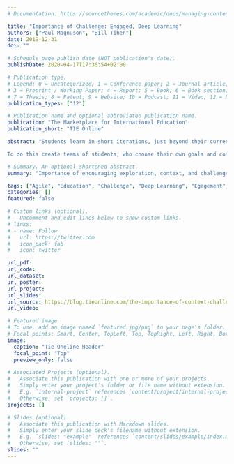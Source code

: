 ```yaml
---
# Documentation: https://sourcethemes.com/academic/docs/managing-content/

title: "Importance of Challenge: Engaged, Deep Learning"
authors: ["Paul Magnuson", "Bill Tihen"]
date: 2019-12-31
doi: ""

# Schedule page publish date (NOT publication's date).
publishDate: 2020-04-17T17:36:54+02:00

# Publication type.
# Legend: 0 = Uncategorized; 1 = Conference paper; 2 = Journal article;
# 3 = Preprint / Working Paper; 4 = Report; 5 = Book; 6 = Book section;
# 7 = Thesis; 8 = Patent; 9 = Website; 10 = Podcast; 11 = Video; 12 = Blog
publication_types: ["12"]

# Publication name and optional abbreviated publication name.
publication: "The Marketplace for International Education"
publication_short: "TIE Online"

abstract: "Students learn in short iterations, just beyond their current knowledge or comfort level. When they make that small step forward, they are ready for the next iteration, which is again just beyond their current level. Taken all together, they can move well beyond where they started.  This allows students all at levels to thrive.

To do this create teams of students, who choose their own goals and context for these goals (within the guidelines of the class).  Students then explore small aspects of their bigger objective, increasingly building their knowledge as they work and reflect, and then work and reflect some more. Encourage students learn from each other (and come with their research and trials) before asking the teacher for help and guidance."

# Summary. An optional shortened abstract.
summary: "Importance of encouraging exploration, context, and challenge."

tags: ["Agile", "Education", "Challenge", "Deep Learning", "Egagement", "Multiple Levels", "Meaningful Context"]
categories: []
featured: false

# Custom links (optional).
#   Uncomment and edit lines below to show custom links.
# links:
# - name: Follow
#   url: https://twitter.com
#   icon_pack: fab
#   icon: twitter

url_pdf:
url_code:
url_dataset:
url_poster:
url_project:
url_slides:
url_source: https://blog.tieonline.com/the-importance-of-context-challenge-and-exploration-so-students-find-and-build-on-their-own-strengths/
url_video:

# Featured image
# To use, add an image named `featured.jpg/png` to your page's folder.
# Focal points: Smart, Center, TopLeft, Top, TopRight, Left, Right, BottomLeft, Bottom, BottomRight.
image:
  caption: "Tie Oneline Header"
  focal_point: "Top"
  preview_only: false

# Associated Projects (optional).
#   Associate this publication with one or more of your projects.
#   Simply enter your project's folder or file name without extension.
#   E.g. `internal-project` references `content/project/internal-project/index.md`.
#   Otherwise, set `projects: []`.
projects: []

# Slides (optional).
#   Associate this publication with Markdown slides.
#   Simply enter your slide deck's filename without extension.
#   E.g. `slides: "example"` references `content/slides/example/index.md`.
#   Otherwise, set `slides: ""`.
slides: ""
---
```

